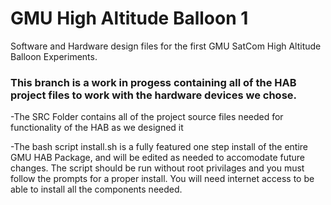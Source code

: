 # GMU High Altitude Balloon 1

Software and Hardware design files for the first GMU SatCom High Altitude Balloon Experiments.

### This branch is a work in progess containing all of the HAB project files to work with the hardware devices we chose.

-The SRC Folder contains all of the project source files needed for functionality of the HAB as we designed it

-The bash script install.sh is a fully featured one step install of the entire GMU HAB Package, and will be edited as needed to accomodate future changes. The script should be run without root privilages and you must follow the prompts for a proper install. You will need internet access to be able to install all the components needed. 
